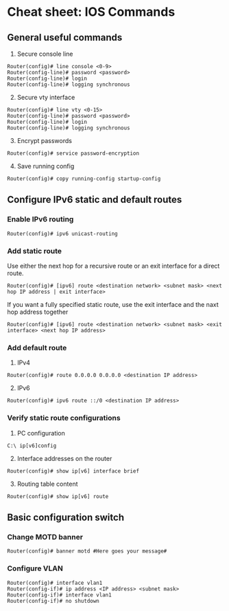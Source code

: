 # Cheat sheet: IOS Commands
## General useful commands
1. Secure console line
```
Router(config)# line console <0-9>
Router(config-line)# password <password>
Router(config-line)# login
Router(config-line)# logging synchronous
```


2. Secure vty interface
```
Router(config)# line vty <0-15>
Router(config-line)# password <password>
Router(config-line)# login
Router(config-line)# logging synchronous
```

3. Encrypt passwords
```
Router(config)# service password-encryption
```

4. Save running config
```
Router(config)# copy running-config startup-config
```

## Configure IPv6 static and default routes
### Enable IPv6 routing
```
Router(config)# ipv6 unicast-routing
```

### Add static route  
Use either the next hop for a recursive route or an exit interface for a direct route.
```
Router(config)# [ipv6] route <destination network> <subnet mask> <next hop IP address | exit interface>
```
If you want a fully specified static route, use the exit interface and the naxt hop address together
```
Router(config)# [ipv6] route <destination network> <subnet mask> <exit interface> <next hop IP address>
```

### Add default route
1. IPv4
```
Router(config)# route 0.0.0.0 0.0.0.0 <destination IP address>
```
2. IPv6
```
Router(config)# ipv6 route ::/0 <destination IP address>
```

### Verify static route configurations
1. PC configuration
```
C:\ ip[v6]config
```
2. Interface addresses on the router
```
Router(config)# show ip[v6] interface brief
```
3. Routing table content
```
Router(config)# show ip[v6] route
```




## Basic configuration switch
### Change MOTD banner
```
Router(config)# banner motd #Here goes your message#
```
### Configure VLAN
```
Router(config)# interface vlan1
Router(config-if)# ip address <IP address> <subnet mask>
Router(config-if)# interface vlan1
Router(config-if)# no shutdown
```

